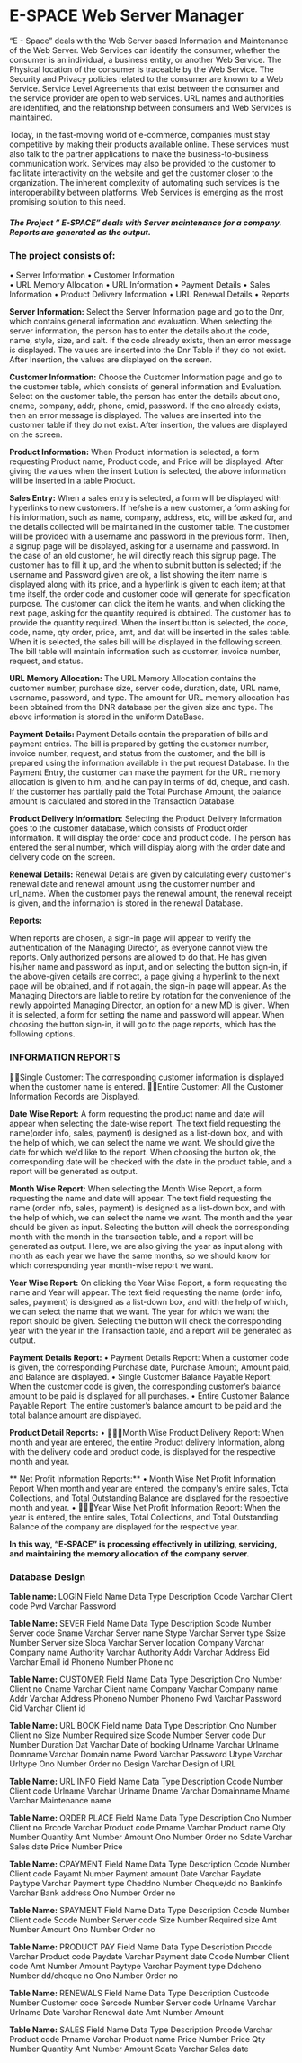 # E-SPACE Web Server Manager

“E - Space” deals with the Web Server based Information and Maintenance of the Web Server. Web Services can identify the consumer, whether the consumer is an individual, a business entity, or another Web Service. The Physical location of the consumer is traceable by the Web Service. The Security and Privacy policies related to the consumer are known to a Web Service. Service Level Agreements that exist between the consumer and the service provider are open to web services. URL names and authorities are identified, and the relationship between consumers and Web Services is maintained.

Today, in the fast-moving world of e-commerce, companies must stay competitive by making their products available online. These services must also talk to the partner applications to make the business-to-business communication work. Services may also be provided to the customer to facilitate interactivity on the website and get the customer closer to the organization.  The inherent complexity of automating such services is the interoperability between platforms. Web Services is emerging as the most promising solution to this need.

##### The Project ” E-SPACE” deals with Server maintenance for a company. Reports are generated as the output. 

### **The project consists of:**                     
•	Server Information
•	Customer Information                                              
•	URL Memory Allocation
•	URL Information
•	Payment Details
•	Sales Information
•	Product Delivery Information
•	URL Renewal Details
•	Reports

**Server Information:**
Select the Server Information page and go to the Dnr, which contains general information and evaluation. When selecting the server information, the person has to enter the details about the code, name, style, size, and salt.
If the code already exists, then an error message is displayed. The values are inserted into the Dnr Table if they do not exist. After Insertion, the values are displayed on the screen.

**Customer Information:**
Choose the Customer Information page and go to the customer table, which consists of general information and Evaluation. Select on the customer table, the person has enter the details about cno, cname, company, addr, phone, cmid, password. 
If the cno already exists, then an error message is displayed. The values are inserted into the customer table if they do not exist. After insertion, the values are displayed on the screen.

**Product Information:**
When Product information is selected, a form requesting Product name, Product code, and Price will be displayed. After giving the values when the insert button is selected, the above information will be inserted in a table Product.
         
**Sales Entry:**
When a sales entry is selected, a form will be displayed with hyperlinks to new customers. If he/she is a new customer, a form asking for his information, such as name, company, address, etc, will be asked for, and the details collected will be maintained in the customer table. The customer will be provided with a username and password in the   previous form. Then, a signup page will be displayed, asking for a username and password. In the case of an old customer, he will directly reach this signup page. The customer has to fill it up, and the when to submit button is selected; if the username and Password given are ok, a list showing the item name is displayed along with its price, and a hyperlink is given to each item; at that time itself, the order code and customer code will generate for specification purpose. The customer can click the item he wants, and when clicking the next page, asking for the quantity required is obtained. The customer has to provide the quantity required. When the insert button is selected, the code, code, name, qty order, price, amt, and dat will be inserted in the sales table.  When it is selected, the sales bill will be displayed in the following screen. The bill table will maintain information such as customer, invoice number, request, and status. 

 **URL Memory Allocation:**
The URL Memory Allocation contains the customer number, purchase size, server code, duration, date, URL name, username, password, and type. The amount for URL memory allocation has been obtained from the DNR database per the given size and type.  The above information is stored in the uniform DataBase.

**Payment Details:**
Payment Details contain the preparation of bills and payment entries. The bill is prepared by getting the customer number, invoice number, request, and status from the customer, and the bill is prepared using the information available in the put request Database. In the Payment Entry, the customer can make the payment for the 
URL memory allocation is given to him, and he can pay in terms of dd, cheque, and cash. If the customer has partially paid the Total Purchase Amount, the balance amount is calculated and stored in the Transaction Database.   

**Product Delivery Information:**
 Selecting the Product Delivery Information goes to the customer database, which consists of Product order information. It will display the order code and product code. The person has entered the serial number, which will display along with the order date and delivery code on the screen.
 
**Renewal Details:**
Renewal Details are given by calculating every customer's renewal date and renewal amount using the customer number and url_name. When the customer pays the renewal amount, the renewal receipt is given, and the information is stored in the renewal Database.

**Reports:**

When reports are chosen, a sign-in page will appear to verify the authentication of the Managing Director, as everyone cannot view the reports. Only authorized persons  are allowed to do that. He has given his/her name and password as input, and on selecting the button sign-in, if the above-given details are correct, a page giving a hyperlink to the next page will be obtained, and if not again, the sign-in page will appear. As the Managing Directors are liable to retire by rotation for the convenience of the newly appointed Managing Director, an option for a new MD is given. When it is selected, a  form for setting the name and password will appear.   When choosing the button sign-in, it will go to the page reports, which has the following options.

### INFORMATION REPORTS

Single Customer:  The corresponding customer information is displayed when the customer name is entered.
Entire Customer: All the Customer Information Records are Displayed.
    
**Date Wise Report:**
A form requesting the product name and date will appear when selecting the date-wise report. The text field requesting the name(order info, sales, payment) is designed as a list-down box, and with the help of which, we can select the name we want. We should give the date for which we'd like to the report. When choosing the button ok, the corresponding date will be checked with the date in the product table, and a report will be generated as output.

 **Month Wise Report:**
When selecting the Month Wise Report, a form requesting the name and date will appear.  The text field requesting the name (order info, sales, payment) is designed as a list-down box, and with the help of which, we can select the name we want. The month and the year should be given as input. Selecting the button will check the corresponding month with the month in the transaction table, and a report will be generated as output. Here, we are also giving the year as input along with month as each year we have the same months, so we should know for which corresponding year month-wise report we want.

**Year Wise Report:**
On clicking the Year Wise Report, a form requesting the name and Year will appear. The text field requesting the name (order info, sales, payment) is designed as a list-down box, and with the help of which, we can select the name that we want. 
The year for which we want the report should be given. Selecting the button will check the corresponding year with the year in the Transaction table, and a report will be generated as output.

**Payment Details Report:**
•	Payment Details Report: When a customer code is given, the corresponding Purchase date, Purchase Amount, Amount paid, and Balance are displayed.
•	Single Customer Balance Payable Report: When the customer code is given, the corresponding customer’s balance amount to be paid is displayed for all purchases.
•	Entire Customer Balance Payable Report: The entire customer’s balance amount to be paid and the total balance amount are displayed.                          

**Product Detail Reports:**
•	Month Wise Product Delivery Report: When month and year are entered, the entire Product delivery Information, along with the delivery code and product code, is displayed for the respective month and year.

** Net Profit Information Reports:**
•	Month Wise Net Profit Information Report When month and year are entered, the company's entire sales, Total Collections, and Total Outstanding Balance are displayed for the respective month and year.
•	Year Wise Net Profit Information Report: When the year is entered, the entire sales, Total Collections, and Total Outstanding Balance of the company are displayed for the respective year.

**In this way, “E-SPACE” is processing effectively in utilizing, servicing, and maintaining the memory allocation of the company server.**


### Database Design

**Table name:** LOGIN
Field Name	Data Type 	Description
Ccode	Varchar	Client code
Pwd	Varchar	Password

**Table Name:** SEVER
Field Name	Data Type	Description
Scode	Number	Server code
Sname	Varchar	Server name
Stype	Varchar	Server type
Ssize	Number	Server size
Sloca	Varchar	Server location
Company	Varchar	Company name
Authority	Varchar	Authority
Addr	Varchar	Address
Eid	Varchar	Email id
Phoneno	Number	Phone no

**Table Name:** CUSTOMER
Field Name	Data Type	Description
Cno	Number	Client no
Cname	Varchar	Client name
Company	Varchar	Company name
Addr	Varchar	Address
Phoneno	Number	Phoneno
Pwd	Varchar	Password
Cid	Varchar	Client id

**Table Name:** URL BOOK
Field name	Data Type	Description
Cno	Number	Client no
Size	Number	Required size
Scode	Number	Server code
Dur	Number	Duration
Dat	Varchar	Date of booking
Urlname	Varchar	Urlname
Domname	Varchar	Domain name
Pword	Varchar	Password
Utype	Varchar	Urltype
Ono	Number	Order no
Design	Varchar	Design of URL

**Table Name:** URL INFO
Field Name	Data Type	Description
Ccode	Number	Client code
Urlname	Varchar	Urlname
Dname	Varchar	Domainname
Mname	Varchar	Maintenance name

**Table Name:** ORDER PLACE
Field Name	Data Type	Description
Cno	Number	Client no
Prcode	Varchar	Product code
Prname	Varchar	Product name
Qty	Number	Quantity
Amt	Number	Amount
Ono	Number	Order no
Sdate	Varchar	Sales date
Price	Number	Price

**Table Name:** CPAYMENT
Field Name	Data Type	Description
Ccode	Number	Client code
Payamt	Number	Payment amount
Date	Varchar	Paydate
Paytype	Varchar	Payment type
Cheddno	Number	Cheque/dd no
Bankinfo	Varchar	Bank address
Ono	Number	Order no


**Table Name:** SPAYMENT
Field Name	Data Type	Description
Ccode	Number	Client code
Scode	Number	Server code
Size	Number	Required size
Amt	Number	Amount
Ono	Number	Order no

**Table Name:** PRODUCT PAY
Field Name	Data Type	Description
Prcode	Varchar	Product code
Paydate	Varchar	Payment date
Ccode	Number	Client code
Amt	Number	Amount
Paytype	Varchar	Payment type
Ddcheno	Number	dd/cheque no
Ono	Number	Order no

**Table Name:** RENEWALS
Field Name	Data Type	Description
Custcode	Number	Customer code
Sercode	Number	Server code
Urlname	Varchar	Urlname
Date	Varchar	Renewal date
Amt	Number	Amount

**Table Name:** SALES
Field Name	Data Type	Description
Prcode	Varchar	Product code
Prname	Varchar	Product name
Price	Number	Price
Qty	Number	Quantity
Amt	Number	Amount
Sdate	Varchar	Sales date

